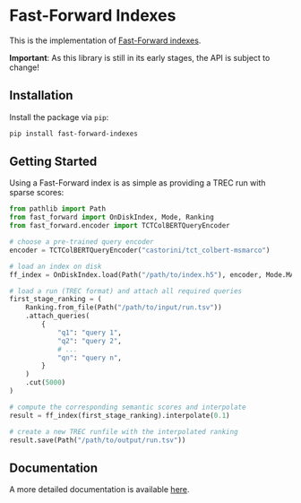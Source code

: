# Fast-Forward Indexes

This is the implementation of [Fast-Forward indexes](https://dl.acm.org/doi/abs/10.1145/3485447.3511955).

**Important**: As this library is still in its early stages, the API is subject to change!

## Installation

Install the package via `pip`:

```bash
pip install fast-forward-indexes
```

## Getting Started

Using a Fast-Forward index is as simple as providing a TREC run with sparse scores:

```python
from pathlib import Path
from fast_forward import OnDiskIndex, Mode, Ranking
from fast_forward.encoder import TCTColBERTQueryEncoder

# choose a pre-trained query encoder
encoder = TCTColBERTQueryEncoder("castorini/tct_colbert-msmarco")

# load an index on disk
ff_index = OnDiskIndex.load(Path("/path/to/index.h5"), encoder, Mode.MAXP)

# load a run (TREC format) and attach all required queries
first_stage_ranking = (
    Ranking.from_file(Path("/path/to/input/run.tsv"))
    .attach_queries(
        {
            "q1": "query 1",
            "q2": "query 2",
            # ...
            "qn": "query n",
        }
    )
    .cut(5000)
)

# compute the corresponding semantic scores and interpolate
result = ff_index(first_stage_ranking).interpolate(0.1)

# create a new TREC runfile with the interpolated ranking
result.save(Path("/path/to/output/run.tsv"))
```

## Documentation

A more detailed documentation is available [here](https://mrjleo.github.io/fast-forward-indexes/docs).
